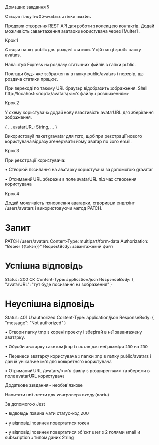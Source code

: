 Домашнє завдання 5

Створи гілку hw05-avatars з гілки master.

Продовж створення REST API для роботи з колекцією контактів. Додай можливість завантаження аватарки користувача через [Multer] .

Крок 1

Створи папку public для роздачі статики. У цій папці зроби папку avatars.

Налаштуй Express на роздачу статичних файлів з папки public.

Поклади будь-яке зображення в папку public/avatars і перевір, що роздача статики працює.

При переході по такому URL браузер відобразить зображення. Shell http://locahost:<порт>/avatars/<ім'я файлу з розширенням>

Крок 2

У схему користувача додай нову властивість avatarURL для зберігання зображення.

{
...
avatarURL: String,
...
}

Використовуй пакет gravatar для того, щоб при реєстрації нового користувача відразу згенерувати йому аватар по його email.

Крок 3

При реєстрації користувача:

• Створюй посилання на аватарку користувача за допомогою gravatar

• Отриманий URL збережи в поле avatarURL під час створення користувача

Крок 4

Додай можливість поновлення аватарки, створивши ендпоінт /users/avatars і використовуючи метод PATCH.

# Запит

PATCH /users/avatars
Content-Type: multipart/form-data
Authorization: "Bearer {{token}}"
RequestBody: завантажений файл

# Успішна відповідь

Status: 200 OK
Content-Type: application/json
ResponseBody: {
"avatarURL": "тут буде посилання на зображення"
}

# Неуспішна відповідь

Status: 401 Unauthorized
Content-Type: application/json
ResponseBody: {
"message": "Not authorized"
}

• Створи папку tmp в корені проекту і зберігай в неї завантажену аватарку.

• Оброби аватарку пакетом jimp і постав для неї розміри 250 на 250

• Перенеси аватарку користувача з папки tmp в папку public/avatars і дай їй унікальне ім'я для конкретного користувача.

• Отриманий URL /avatars/<ім'я файлу з розширенням> та збережи в поле avatarURL користувача

Додаткове завдання - необов'язкове

Написати unit-тести для контролера входу (логін)

За допомогою Jest

• відповідь повина мати статус-код 200

• у відповіді повинен повертатися токен

• у відповіді повинен повертатися об'єкт user з 2 полями email и subscription з типом даних String
